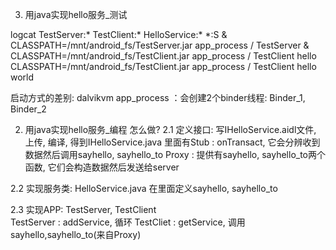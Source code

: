 3. 用java实现hello服务_测试

logcat TestServer:* TestClient:* HelloService:* *:S &
CLASSPATH=/mnt/android_fs/TestServer.jar app_process / TestServer &
CLASSPATH=/mnt/android_fs/TestClient.jar app_process / TestClient hello
CLASSPATH=/mnt/android_fs/TestClient.jar app_process / TestClient hello world

启动方式的差别:
dalvikvm
app_process ：会创建2个binder线程: Binder_1, Binder_2

2. 用java实现hello服务_编程
怎么做?
2.1 定义接口:
    写IHelloService.aidl文件, 上传, 编译, 得到IHelloService.java
    里面有Stub  : onTransact, 它会分辨收到数据然后调用sayhello, sayhello_to
          Proxy : 提供有sayhello, sayhello_to两个函数, 它们会构造数据然后发送给server

2.2 实现服务类: HelloService.java
    在里面定义sayhello, sayhello_to

2.3 实现APP: TestServer, TestClient    
    TestServer : addService, 循环
    TestCliet  : getService, 调用sayhello,sayhello_to(来自Proxy)

